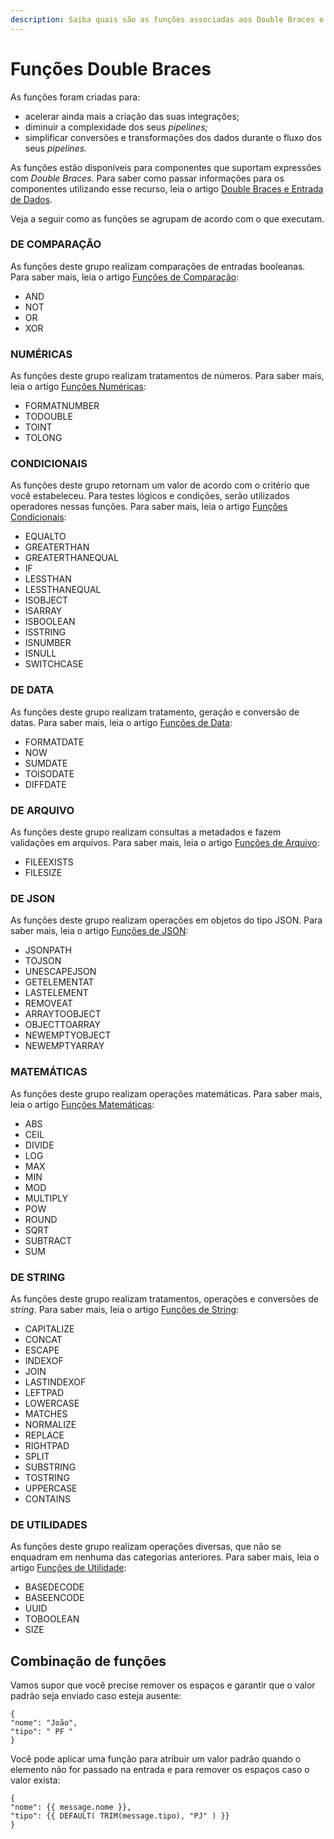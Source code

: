 ```yaml
---
description: Saiba quais são as funções associadas aos Double Braces e como utilizá-las.
---
```


# Funções Double Braces

As funções foram criadas para:

* acelerar ainda mais a criação das suas integrações;
* diminuir a complexidade dos seus _pipelines;_
* simplificar conversões e transformações dos dados durante o fluxo dos seus _pipelines._

As funções estão disponíveis para componentes que suportam expressões com _Double Braces_. Para saber como passar informações para os componentes utilizando esse recurso, leia o artigo [Double Braces e Entrada de Dados](double-braces-e-entrada-de-dados.md).

Veja a seguir como as funções se agrupam de acordo com o que executam.

### DE COMPARAÇÃO <a href="#de-comparao" id="de-comparao"></a>

As funções deste grupo realizam comparações de entradas booleanas. Para saber mais, leia o artigo [Funções de Comparação](funcoes-de-comparacao.md):

* AND
* NOT
* OR
* XOR

### NUMÉRICAS <a href="#numricas" id="numricas"></a>

As funções deste grupo realizam tratamentos de números. Para saber mais, leia o artigo [Funções Numéricas](funcoes-numericas.md):

* FORMATNUMBER
* TODOUBLE
* TOINT
* TOLONG

### CONDICIONAIS <a href="#condicionais" id="condicionais"></a>

As funções deste grupo retornam um valor de acordo com o critério que você estabeleceu. Para testes lógicos e condições, serão utilizados operadores nessas funções. Para saber mais, leia o artigo [Funções Condicionais](funcoes-condicionais.md):

* EQUALTO
* GREATERTHAN
* GREATERTHANEQUAL
* IF
* LESSTHAN
* LESSTHANEQUAL
* ISOBJECT
* ISARRAY
* ISBOOLEAN
* ISSTRING
* ISNUMBER
* ISNULL
* SWITCHCASE

### DE DATA <a href="#de-data" id="de-data"></a>

As funções deste grupo realizam tratamento, geração e conversão de datas. Para saber mais, leia o artigo [Funções de Data](funcoes-de-data.md):

* FORMATDATE
* NOW
* SUMDATE
* TOISODATE
* DIFFDATE

### DE ARQUIVO <a href="#de-arquivo" id="de-arquivo"></a>

As funções deste grupo realizam consultas a metadados e fazem validações em arquivos. Para saber mais, leia o artigo [Funções de Arquivo](funcoes-de-arquivo.md):&#x20;

* FILEEXISTS
* FILESIZE

### DE JSON <a href="#de-json" id="de-json"></a>

As funções deste grupo realizam operações em objetos do tipo JSON. Para saber mais, leia o artigo [Funções de JSON](funcoes-de-json.md):

* JSONPATH
* TOJSON
* UNESCAPEJSON
* GETELEMENTAT
* LASTELEMENT
* REMOVEAT
* ARRAYTOOBJECT
* OBJECTTOARRAY
* NEWEMPTYOBJECT
* NEWEMPTYARRAY

### MATEMÁTICAS <a href="#matemticas" id="matemticas"></a>

As funções deste grupo realizam operações matemáticas. Para saber mais, leia o artigo [Funções Matemáticas](funcoes-matematicas.md):

* ABS
* CEIL
* DIVIDE
* LOG
* MAX
* MIN
* MOD
* MULTIPLY
* POW
* ROUND
* SQRT
* SUBTRACT
* SUM

### DE STRING <a href="#de-string" id="de-string"></a>

As funções deste grupo realizam tratamentos, operações e conversões de _string_. Para saber mais, leia o artigo [Funções de String](funcoes-de-string.md):

* CAPITALIZE
* CONCAT
* ESCAPE
* INDEXOF
* JOIN
* LASTINDEXOF
* LEFTPAD
* LOWERCASE
* MATCHES
* NORMALIZE
* REPLACE
* RIGHTPAD
* SPLIT
* SUBSTRING
* TOSTRING
* UPPERCASE
* CONTAINS

### DE UTILIDADES <a href="#de-utilidades" id="de-utilidades"></a>

As funções deste grupo realizam operações diversas, que não se enquadram em nenhuma das categorias anteriores. Para saber mais, leia o artigo [Funções de Utilidade](double-braces-funcoes-de-utilidades.md):&#x20;

* BASEDECODE
* BASEENCODE
* UUID
* TOBOOLEAN
* SIZE

## Combinação de funções <a href="#combinao-de-funes" id="combinao-de-funes"></a>

Vamos supor que você precise remover os espaços e garantir que o valor padrão seja enviado caso esteja ausente:

```
{
"nome": "João",
"tipo": " PF "
}
```

Você pode aplicar uma função para atribuir um valor padrão quando o elemento não for passado na entrada e para remover os espaços caso o valor exista:

```
{
"nome": {{ message.nome }},
"tipo": {{ DEFAULT( TRIM(message.tipo), "PJ" ) }}
}
```
